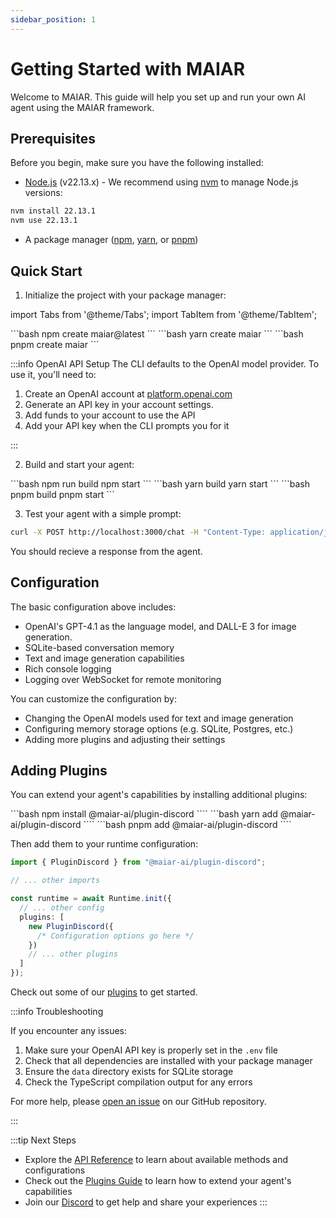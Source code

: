 ```yaml
---
sidebar_position: 1
---
```


# Getting Started with MAIAR

Welcome to MAIAR. This guide will help you set up and run your own AI agent using the MAIAR framework.

## Prerequisites

Before you begin, make sure you have the following installed:

- [Node.js](https://nodejs.org/) (v22.13.x) - We recommend using [nvm](https://github.com/nvm-sh/nvm#installing-and-updating) to manage Node.js versions:

```bash
nvm install 22.13.1
nvm use 22.13.1
```

- A package manager ([npm](https://www.npmjs.com/), [yarn](https://yarnpkg.com/), or [pnpm](https://pnpm.io/))

## Quick Start

1. Initialize the project with your package manager:

import Tabs from '@theme/Tabs';
import TabItem from '@theme/TabItem';

<Tabs groupId="package-manager">
<TabItem value="npm" label="npm">
```bash
npm create maiar@latest
```
</TabItem>
<TabItem value="yarn" label="yarn">
```bash
yarn create maiar
```
</TabItem>
<TabItem value="pnpm" label="pnpm" default>
```bash
pnpm create maiar
```
</TabItem>
</Tabs>

:::info OpenAI API Setup
The CLI defaults to the OpenAI model provider. To use it, you'll need to:

1. Create an OpenAI account at [platform.openai.com](https://platform.openai.com)
2. Generate an API key in your account settings.
3. Add funds to your account to use the API
4. Add your API key when the CLI prompts you for it

:::

2. Build and start your agent:

<Tabs groupId="package-manager">
  <TabItem value="npm" label="npm">
```bash
npm run build
npm start
```
  </TabItem>
  <TabItem value="yarn" label="yarn">
```bash
yarn build
yarn start
```
  </TabItem>
  <TabItem value="pnpm" label="pnpm" default>
```bash
pnpm build
pnpm start
```
  </TabItem>
</Tabs>

3. Test your agent with a simple prompt:

```bash
curl -X POST http://localhost:3000/chat -H "Content-Type: application/json" -d '{"user": "Bob", "message": "Hello, how are you?"}'
```

You should recieve a response from the agent.

## Configuration

The basic configuration above includes:

- OpenAI's GPT-4.1 as the language model, and DALL-E 3 for image generation.
- SQLite-based conversation memory
- Text and image generation capabilities
- Rich console logging
- Logging over WebSocket for remote monitoring

You can customize the configuration by:

- Changing the OpenAI models used for text and image generation
- Configuring memory storage options (e.g. SQLite, Postgres, etc.)
- Adding more plugins and adjusting their settings

## Adding Plugins

You can extend your agent's capabilities by installing additional plugins:

<Tabs groupId="package-manager">
  <TabItem value="npm" label="npm">
```bash
npm install @maiar-ai/plugin-discord
````
  </TabItem>
  <TabItem value="yarn" label="yarn">
```bash
yarn add @maiar-ai/plugin-discord
````

  </TabItem>
  <TabItem value="pnpm" label="pnpm" default>
```bash
pnpm add @maiar-ai/plugin-discord
````

  </TabItem>
</Tabs>

Then add them to your runtime configuration:

```typescript
import { PluginDiscord } from "@maiar-ai/plugin-discord";

// ... other imports

const runtime = await Runtime.init({
  // ... other config
  plugins: [
    new PluginDiscord({
      /* Configuration options go here */
    })
    // ... other plugins
  ]
});
```

Check out some of our [plugins](/plugins) to get started.

:::info Troubleshooting

If you encounter any issues:

1. Make sure your OpenAI API key is properly set in the `.env` file
2. Check that all dependencies are installed with your package manager
3. Ensure the `data` directory exists for SQLite storage
4. Check the TypeScript compilation output for any errors

For more help, please [open an issue](https://github.com/maiar-ai/maiar/issues) on our GitHub repository.

:::

:::tip Next Steps

- Explore the [API Reference](/api) to learn about available methods and configurations
- Check out the [Plugins Guide](/docs/building-plugins) to learn how to extend your agent's capabilities
- Join our [Discord](https://discord.gg/7CAjkpCsED) to get help and share your experiences
  :::
